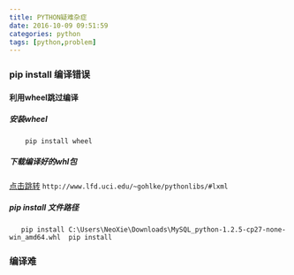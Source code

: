 ```yaml
---
title: PYTHON疑难杂症
date: 2016-10-09 09:51:59
categories: python
tags: [python,problem]
---
```


### pip install 编译错误

#### 利用wheel跳过编译
##### 安装wheel
```
    pip install wheel
```
##### 下载编译好的whl包
[点击跳转](http://www.lfd.uci.edu/~gohlke/pythonlibs/#lxml) `http://www.lfd.uci.edu/~gohlke/pythonlibs/#lxml`

##### pip install 文件路径
```
   pip install C:\Users\NeoXie\Downloads\MySQL_python-1.2.5-cp27-none-win_amd64.whl  pip install 
```

### 编译难
####
